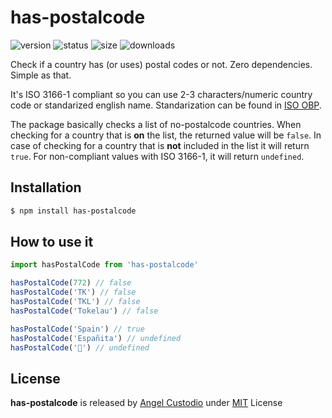 # has-postalcode

![version](https://img.shields.io/npm/v/has-postalcode?color=red&label=version)
![status](https://img.shields.io/travis/angelcustodio/has-postalcode)
![size](https://img.shields.io/bundlephobia/min/has-postalcode?color=orange&label=size)
![downloads](https://img.shields.io/npm/dw/has-postalcode?color=yellow)

Check if a country has (or uses) postal codes or not. Zero dependencies. Simple as that.

It's ISO 3166-1 compliant so you can use 2-3 characters/numeric country code or standarized english name. Standarization can be found in [ISO OBP](https://www.iso.org/obp/ui/#search).

The package basically checks a list of no-postalcode countries. When checking for a country that is **on** the list, the returned value will be `false`. In case of checking for a country that is **not** included in the list it will return `true`. For non-compliant values with ISO 3166-1, it will return `undefined`.

## Installation

```sh
$ npm install has-postalcode
```

## How to use it

```js
import hasPostalCode from 'has-postalcode'

hasPostalCode(772) // false
hasPostalCode('TK') // false
hasPostalCode('TKL') // false
hasPostalCode('Tokelau') // false

hasPostalCode('Spain') // true
hasPostalCode('Españita') // undefined
hasPostalCode('💩') // undefined
```

## License

**has-postalcode** is released by [Angel Custodio](https://twitter.com/ancude) under [MIT](https://github.com/angelcustodio/has-postalcode/blob/master/LICENSE.md) License<br>
